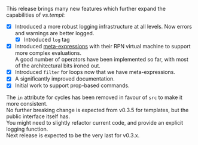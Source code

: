 This release brings many new features which further expand the capabilities of _vs.templ_:

- [x] Introduced a more robust logging infrastructure at all levels. Now errors and warnings are better logged.
  - [x] Introduced `log` tag
- [x] Introduced [meta-expressions](../repl-vm.md) with their RPN virtual machine to support more complex evaluations.  
       A good number of operators have been implemented so far, with most of the architectural bits ironed out.
- [x] Introduced `filter` for loops now that we have meta-expressions.
- [x] A significantly improved documentation.
- [x] Initial work to support prop-based commands.

The `in` attribute for cycles has been removed in favour of `src` to make it more consistent.  
No further breaking change is expected from v0.3.5 for templates, but the public interface itself has.  
You might need to slightly refactor current code, and provide an explicit logging function.  
Next release is expected to be the very last for v0.3.x.
